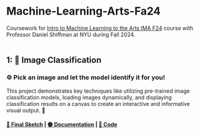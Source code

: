 # Machine-Learning-Arts-Fa24
Coursework for [Intro to Machine Learning to the Arts IMA F24](https://github.com/ml5js/Intro-ML-Arts-IMA-F24) course with Professor Daniel Shiffman at NYU during Fall 2024.
<br>
<br>
## 1: 🤖 Image Classification

### ⚙️ Pick an image and let the model identify it for you!

This project demonstrates key techniques like utilizing pre-trained image classification models, loading images dynamically, and displaying classification results on a canvas to create an interactive and informative visual output. 🎨

#### [🔴 Final Sketch](https://editor.p5js.org/Leahyuu/full/29dAN5cqqH) | [🟡 Documentation](https://incongruous-glider-de0.notion.site/W1-Introduction-5d96659acc0045069cb533395849f2d7?pvs=4) | [🔵 Code](#)

